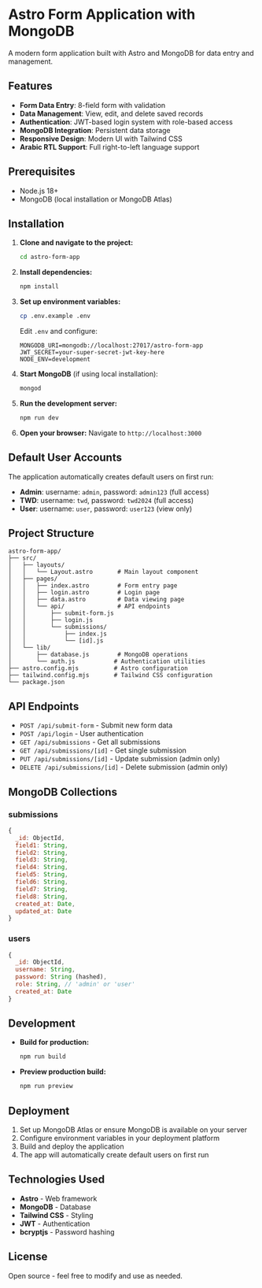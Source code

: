 # Astro Form Application with MongoDB

A modern form application built with Astro and MongoDB for data entry and management.

## Features

- **Form Data Entry**: 8-field form with validation
- **Data Management**: View, edit, and delete saved records
- **Authentication**: JWT-based login system with role-based access
- **MongoDB Integration**: Persistent data storage
- **Responsive Design**: Modern UI with Tailwind CSS
- **Arabic RTL Support**: Full right-to-left language support

## Prerequisites

- Node.js 18+ 
- MongoDB (local installation or MongoDB Atlas)

## Installation

1. **Clone and navigate to the project:**
   ```bash
   cd astro-form-app
   ```

2. **Install dependencies:**
   ```bash
   npm install
   ```

3. **Set up environment variables:**
   ```bash
   cp .env.example .env
   ```
   
   Edit `.env` and configure:
   ```
   MONGODB_URI=mongodb://localhost:27017/astro-form-app
   JWT_SECRET=your-super-secret-jwt-key-here
   NODE_ENV=development
   ```

4. **Start MongoDB** (if using local installation):
   ```bash
   mongod
   ```

5. **Run the development server:**
   ```bash
   npm run dev
   ```

6. **Open your browser:**
   Navigate to `http://localhost:3000`

## Default User Accounts

The application automatically creates default users on first run:

- **Admin**: username: `admin`, password: `admin123` (full access)
- **TWD**: username: `twd`, password: `twd2024` (full access)  
- **User**: username: `user`, password: `user123` (view only)

## Project Structure

```
astro-form-app/
├── src/
│   ├── layouts/
│   │   └── Layout.astro       # Main layout component
│   ├── pages/
│   │   ├── index.astro        # Form entry page
│   │   ├── login.astro        # Login page
│   │   ├── data.astro         # Data viewing page
│   │   └── api/               # API endpoints
│   │       ├── submit-form.js
│   │       ├── login.js
│   │       └── submissions/
│   │           ├── index.js
│   │           └── [id].js
│   └── lib/
│       ├── database.js        # MongoDB operations
│       └── auth.js           # Authentication utilities
├── astro.config.mjs          # Astro configuration
├── tailwind.config.mjs       # Tailwind CSS configuration
└── package.json
```

## API Endpoints

- `POST /api/submit-form` - Submit new form data
- `POST /api/login` - User authentication
- `GET /api/submissions` - Get all submissions
- `GET /api/submissions/[id]` - Get single submission
- `PUT /api/submissions/[id]` - Update submission (admin only)
- `DELETE /api/submissions/[id]` - Delete submission (admin only)

## MongoDB Collections

### submissions
```javascript
{
  _id: ObjectId,
  field1: String,
  field2: String,
  field3: String,
  field4: String,
  field5: String,
  field6: String,
  field7: String,
  field8: String,
  created_at: Date,
  updated_at: Date
}
```

### users
```javascript
{
  _id: ObjectId,
  username: String,
  password: String (hashed),
  role: String, // 'admin' or 'user'
  created_at: Date
}
```

## Development

- **Build for production:**
  ```bash
  npm run build
  ```

- **Preview production build:**
  ```bash
  npm run preview
  ```

## Deployment

1. Set up MongoDB Atlas or ensure MongoDB is available on your server
2. Configure environment variables in your deployment platform
3. Build and deploy the application
4. The app will automatically create default users on first run

## Technologies Used

- **Astro** - Web framework
- **MongoDB** - Database
- **Tailwind CSS** - Styling
- **JWT** - Authentication
- **bcryptjs** - Password hashing

## License

Open source - feel free to modify and use as needed.
